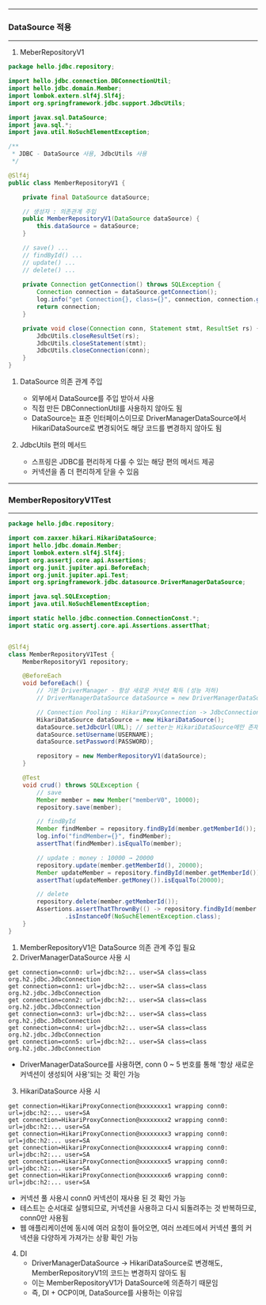 -----
### DataSource 적용
-----
1. MeberRepositoryV1
```java
package hello.jdbc.repository;

import hello.jdbc.connection.DBConnectionUtil;
import hello.jdbc.domain.Member;
import lombok.extern.slf4j.Slf4j;
import org.springframework.jdbc.support.JdbcUtils;

import javax.sql.DataSource;
import java.sql.*;
import java.util.NoSuchElementException;

/**
 * JDBC - DataSource 사용, JdbcUtils 사용
 */

@Slf4j
public class MemberRepositoryV1 {

    private final DataSource dataSource;

    // 생성자 : 의존관계 주입
    public MemberRepositoryV1(DataSource dataSource) {
        this.dataSource = dataSource;
    }

    // save() ...
    // findById() ...
    // update() ...
    // delete() ... 
    
    private Connection getConnection() throws SQLException {
        Connection connection = dataSource.getConnection();
        log.info("get Connection{}, class={}", connection, connection.getClass());
        return connection;
    }

    private void close(Connection conn, Statement stmt, ResultSet rs) {
        JdbcUtils.closeResultSet(rs); 
        JdbcUtils.closeStatement(stmt);
        JdbcUtils.closeConnection(conn);
    }
}
```

1. DataSource 의존 관계 주입
   - 외부에서 DataSource를 주입 받아서 사용
   - 직접 만든 DBConnectionUtil를 사용하지 않아도 됨
   - DataSource는 표준 인터페이스이므로 DriverManagerDataSource에서 HikariDataSource로 변경되어도 해당 코드를 변경하지 않아도 됨
  
2. JdbcUtils 편의 메서드
   - 스프링은 JDBC를 편리하게 다룰 수 있는 해당 편의 메서드 제공
   - 커넥션을 좀 더 편리하게 닫을 수 있음

----
### MemberRepositoryV1Test
----
```java
package hello.jdbc.repository;

import com.zaxxer.hikari.HikariDataSource;
import hello.jdbc.domain.Member;
import lombok.extern.slf4j.Slf4j;
import org.assertj.core.api.Assertions;
import org.junit.jupiter.api.BeforeEach;
import org.junit.jupiter.api.Test;
import org.springframework.jdbc.datasource.DriverManagerDataSource;

import java.sql.SQLException;
import java.util.NoSuchElementException;

import static hello.jdbc.connection.ConnectionConst.*;
import static org.assertj.core.api.Assertions.assertThat;


@Slf4j
class MemberRepositoryV1Test {
    MemberRepositoryV1 repository;

    @BeforeEach
    void beforeEach() {
        // 기본 DriverManager - 항상 새로운 커넥션 획득 (성능 저하)
        // DriverManagerDataSource dataSource = new DriverManagerDataSource(URL, USERNAME, PASSWORD);

        // Connection Pooling : HikariProxyConnection -> JdbcConnection
        HikariDataSource dataSource = new HikariDataSource();
        dataSource.setJdbcUrl(URL); // setter는 HikariDataSource에만 존재. 의존 관계는 DataSource로 받을 수 있음
        dataSource.setUsername(USERNAME);
        dataSource.setPassword(PASSWORD);

        repository = new MemberRepositoryV1(dataSource);
    }

    @Test
    void crud() throws SQLException {
        // save
        Member member = new Member("memberV0", 10000);
        repository.save(member);

        // findById
        Member findMember = repository.findById(member.getMemberId());
        log.info("findMember={}", findMember);
        assertThat(findMember).isEqualTo(member);

        // update : money : 10000 → 20000
        repository.update(member.getMemberId(), 20000);
        Member updateMember = repository.findById(member.getMemberId());
        assertThat(updateMember.getMoney()).isEqualTo(20000);

        // delete
        repository.delete(member.getMemberId());
        Assertions.assertThatThrownBy(() -> repository.findById(member.getMemberId()))
                .isInstanceOf(NoSuchElementException.class);
    }
}
```
1. MemberRepositoryV1은 DataSource 의존 관계 주입 필요
2. DriverManagerDataSource 사용 시
```
get connection=conn0: url=jdbc:h2:.. user=SA class=class org.h2.jdbc.JdbcConnection
get connection=conn1: url=jdbc:h2:.. user=SA class=class org.h2.jdbc.JdbcConnection
get connection=conn2: url=jdbc:h2:.. user=SA class=class org.h2.jdbc.JdbcConnection
get connection=conn3: url=jdbc:h2:.. user=SA class=class org.h2.jdbc.JdbcConnection
get connection=conn4: url=jdbc:h2:.. user=SA class=class org.h2.jdbc.JdbcConnection
get connection=conn5: url=jdbc:h2:.. user=SA class=class org.h2.jdbc.JdbcConnection
```
  - DriverManagerDataSource를 사용하면, conn 0 ~ 5 번호를 통해 '항상 새로운 커넥션이 생성되어 사용'되는 것 확인 가능

3. HikariDataSource 사용 시
```
get connection=HikariProxyConnection@xxxxxxxx1 wrapping conn0: url=jdbc:h2:... user=SA
get connection=HikariProxyConnection@xxxxxxxx2 wrapping conn0: url=jdbc:h2:... user=SA
get connection=HikariProxyConnection@xxxxxxxx3 wrapping conn0: url=jdbc:h2:... user=SA
get connection=HikariProxyConnection@xxxxxxxx4 wrapping conn0: url=jdbc:h2:... user=SA
get connection=HikariProxyConnection@xxxxxxxx5 wrapping conn0: url=jdbc:h2:... user=SA
get connection=HikariProxyConnection@xxxxxxxx6 wrapping conn0: url=jdbc:h2:... user=SA
```
  - 커넥션 풀 사용시 conn0 커넥션이 재사용 된 것 확인 가능
  - 테스트는 순서대로 실행되므로, 커넥션을 사용하고 다시 되돌려주는 것 반복하므로, conn0만 사용됨
  - 웹 애플리케이션에 동시에 여러 요청이 들어오면, 여러 쓰레드에서 커넥션 풀의 커넥션을 다양하게 가져가는 상황 확인 가능

4. DI
   - DriverManagerDataSource → HikariDataSource로 변경해도, MemberRepositoryV1의 코드는 변경하지 않아도 됨
   - 이는 MemberRepositoryV1가 DataSource에 의존하기 때문임
   - 즉, DI + OCP이며, DataSource를 사용하는 이유임
